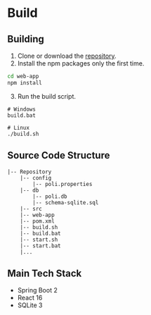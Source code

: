 # Build

## Building

1. Clone or download the [repository](https://github.com/shzlw/poli).
2. Install the npm packages only the first time.

```bash
cd web-app
npm install
```

3. Run the build script.

```
# Windows
build.bat

# Linux
./build.sh
```

## Source Code Structure

```
|-- Repository
    |-- config
        |-- poli.properties
    |-- db
        |-- poli.db
        |-- schema-sqlite.sql
    |-- src
    |-- web-app
    |-- pom.xml
    |-- build.sh
    |-- build.bat
    |-- start.sh
    |-- start.bat
    |...
```

## Main Tech Stack

* Spring Boot 2
* React 16
* SQLite 3